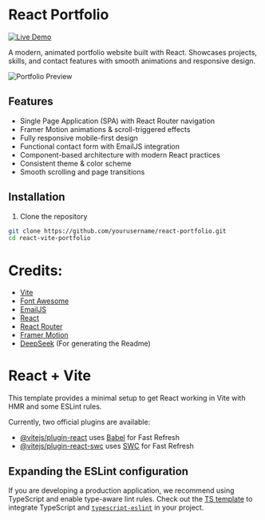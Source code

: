 # React Portfolio

[![Live Demo](https://mmolmo.github.io/react_portfolio/)](https://mmolmo.github.io/react_portfolio/)

A modern, animated portfolio website built with React. Showcases projects, skills, and contact features with smooth animations and responsive design.

![Portfolio Preview](https://via.placeholder.com/800x400.png?text=Portfolio+Preview)

## Features

- Single Page Application (SPA) with React Router navigation
- Framer Motion animations & scroll-triggered effects
- Fully responsive mobile-first design
- Functional contact form with EmailJS integration
- Component-based architecture with modern React practices
- Consistent theme & color scheme
- Smooth scrolling and page transitions

## Installation

1. Clone the repository
```bash
git clone https://github.com/yourusername/react-portfolio.git
cd react-vite-portfolio
```
# Credits:
- [Vite](https://vite.dev/)
- [Font Awesome](https://fontawesome.com/)
- [EmailJS](https://www.emailjs.com/)
- [React](https://react.dev/)
- [React Router](https://reactrouter.com/)
- [Framer Motion](https://motion.dev/)
- [DeepSeek](https://www.deepseek.ai/) (For generating the Readme)

# React + Vite

This template provides a minimal setup to get React working in Vite with HMR and some ESLint rules.

Currently, two official plugins are available:

- [@vitejs/plugin-react](https://github.com/vitejs/vite-plugin-react/blob/main/packages/plugin-react/README.md) uses [Babel](https://babeljs.io/) for Fast Refresh
- [@vitejs/plugin-react-swc](https://github.com/vitejs/vite-plugin-react-swc) uses [SWC](https://swc.rs/) for Fast Refresh

## Expanding the ESLint configuration

If you are developing a production application, we recommend using TypeScript and enable type-aware lint rules. Check out the [TS template](https://github.com/vitejs/vite/tree/main/packages/create-vite/template-react-ts) to integrate TypeScript and [`typescript-eslint`](https://typescript-eslint.io) in your project.
